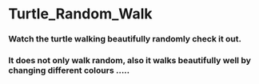 # Turtle_Random_Walk
### Watch the turtle walking beautifully randomly check it out.
### It does not only walk random, also it walks beautifully well by changing different colours .....
